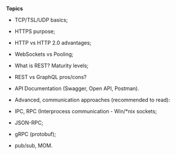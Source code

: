 **Topics**
* TCP/TSL/UDP basics;
* HTTPS purpose;
* HTTP vs HTTP 2.0 advantages;
* WebSockets vs Pooling;
* What is REST? Maturity levels;
* REST vs GraphQL pros/cons?
* API Documentation (Swagger, Open API, Postman).
* Advanced, communication approaches (recommended to read):

* IPC, RPC (Interprocess communication - Win/*nix sockets;
* JSON-RPC;
* gRPC (protobuf);
* pub/sub, MOM.